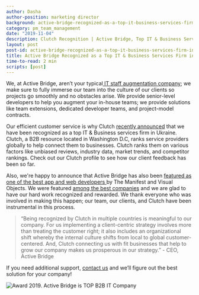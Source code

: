 ```yaml
---
author: Dasha
author-position: marketing director
background: active-bridge-recognized-as-a-top-it-business-services-firm-in-ukraine-by-clutch-back
category: pm_team_management
date: "2019-11-04"
description: Clutch Recognition | Active Bridge, Top IT & Business Services Firm in Ukraine
layout: post
post-id: active-bridge-recognized-as-a-top-it-business-services-firm-in-ukraine-by-clutch
title: Active Bridge Recognized as a Top IT & Business Services Firm in Ukraine by Clutch
time-to-read: 2 min
scripts: [post]
---
```


We, at Active Bridge, aren’t your typical[ IT staff augmentation company](https://activebridge.org/blog/what-is-it-staff-augmentation-an-efficient-solution-to-extend-your-dev-team); we make sure to fully immerse our team into the culture of our clients so projects go smoothly and no obstacles arise. 
We provide senior-level developers to help you augment your in-house teams; we provide solutions like team extensions, dedicated developer teams, and project-model contracts.

Our efficient customer service is why Clutch [recently announced](https://clutch.co/ua/web-developers) that we have been recognized as a top IT & Business services firm in Ukraine.
Clutch, a B2B resource located in Washington D.C, ranks service providers globally to help connect them to businesses. Clutch ranks them on various factors like unbiased reviews, industry data, market trends, and competitor rankings. Check out our Clutch profile to see how our client feedback has been so far.

Also, we're happy to announce that Active Bridge has also been [featured as one of the best app and web developers ](https://visualobjects.com/ua/web-development/top-web-developers?page=4) by The Manifest and Visual Objects. We were featured [among the best companies](http://themanifest.com/ua/app-development/companies#activebridge) and we are glad to have our hard work recognized and rewarded. 
We thank everyone who was involved in making this happen; our team, our clients, and Clutch have been instrumental in this process.

> “Being recognized by Clutch in multiple countries is meaningful to our company. For us implementing a client-centric strategy involves more than treating the customer right; it also includes an organizational shift whereby the internal culture shifts from local to global customer-centered. And, Clutch connecting us with fit businesses that help to grow our company makes us prosperous in our strategy.” - CEO, Active Bridge

If you need additional support, [contact us](https://activebridge.org/contact) and we’ll figure out the best solution for your company!

![Award 2019. Active Bridge is TOP B2B  IT Company](https://i.imgur.com/fFk0HSH.png)
